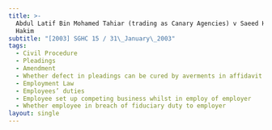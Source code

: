 ```yaml
---
title: >-
  Abdul Latif Bin Mohamed Tahiar (trading as Canary Agencies) v Saeed Husain s/o
  Hakim
subtitle: "[2003] SGHC 15 / 31\_January\_2003"
tags:
  - Civil Procedure
  - Pleadings
  - Amendment
  - Whether defect in pleadings can be cured by averments in affidavit.
  - Employment Law
  - Employees’ duties
  - Employee set up competing business whilst in employ of employer
  - Whether employee in breach of fiduciary duty to employer
layout: single
---
```



